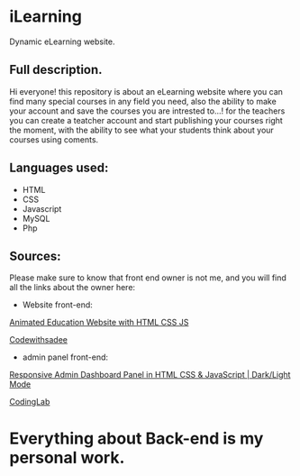 # iLearning
 Dynamic eLearning website.
 
 ## Full description.
 Hi everyone! this repository is about an eLearning website where you can find many special courses in any field you need, also the ability to make your account and save the courses you are intrested to...!
 for the teachers you can create a teatcher account and start publishing your courses right the moment, with the ability to see what your students think about your courses using coments.
 
 ## Languages used:
 
 - HTML
 - CSS
 - Javascript
 - MySQL
 - Php
 
## Sources:

Please make sure to know that front end owner is not me, and you will find all the links about the owner here:

- Website front-end:

[Animated Education Website with HTML CSS JS](https://youtu.be/1ygRRP-y9pw)

[Codewithsadee](https://www.youtube.com/c/codewithsadee)

- admin panel front-end:

[Responsive Admin Dashboard Panel in HTML CSS & JavaScript | Dark/Light Mode](https://youtu.be/AyV954yKRSw)

[CodingLab](https://www.youtube.com/c/CodingLabYT)

# Everything about Back-end is my personal work.

